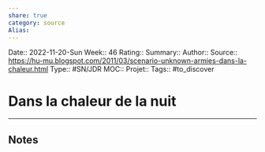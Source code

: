 ```yaml
---
share: true 
category: source
Alias:
---
```

Date:: 2022-11-20-Sun
Week:: 46
Rating::
Summary:: 
Author::
Source:: https://hu-mu.blogspot.com/2011/03/scenario-unknown-armies-dans-la-chaleur.html
Type:: #SN/JDR 
MOC::
Projet:: 
Tags:: #to_discover 

# Dans la chaleur de la nuit


***

## Notes
